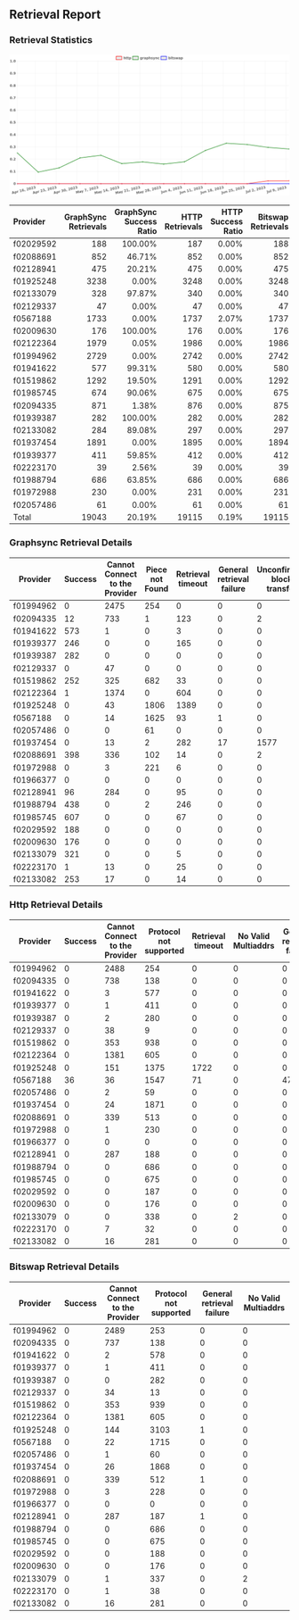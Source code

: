 ## Retrieval Report
### Retrieval Statistics
<img src="https://raw.githubusercontent.com/data-preservation-programs/filplus-checker-assets/main/filecoin-project/filecoin-plus-large-datasets/issues/1564/1689043973346.png"/>

| Provider  | GraphSync Retrievals | GraphSync Success Ratio | HTTP Retrievals | HTTP Success Ratio | Bitswap Retrievals | Bitswap Success Ratio |
| :-------- | -------------------: | ----------------------: | --------------: | -----------------: | -----------------: | --------------------: |
| f02029592 |                  188 |                 100.00% |             187 |              0.00% |                188 |                 0.00% |
| f02088691 |                  852 |                  46.71% |             852 |              0.00% |                852 |                 0.00% |
| f02128941 |                  475 |                  20.21% |             475 |              0.00% |                475 |                 0.00% |
| f01925248 |                 3238 |                   0.00% |            3248 |              0.00% |               3248 |                 0.00% |
| f02133079 |                  328 |                  97.87% |             340 |              0.00% |                340 |                 0.00% |
| f02129337 |                   47 |                   0.00% |              47 |              0.00% |                 47 |                 0.00% |
| f0567188  |                 1733 |                   0.00% |            1737 |              2.07% |               1737 |                 0.00% |
| f02009630 |                  176 |                 100.00% |             176 |              0.00% |                176 |                 0.00% |
| f02122364 |                 1979 |                   0.05% |            1986 |              0.00% |               1986 |                 0.00% |
| f01994962 |                 2729 |                   0.00% |            2742 |              0.00% |               2742 |                 0.00% |
| f01941622 |                  577 |                  99.31% |             580 |              0.00% |                580 |                 0.00% |
| f01519862 |                 1292 |                  19.50% |            1291 |              0.00% |               1292 |                 0.00% |
| f01985745 |                  674 |                  90.06% |             675 |              0.00% |                675 |                 0.00% |
| f02094335 |                  871 |                   1.38% |             876 |              0.00% |                875 |                 0.00% |
| f01939387 |                  282 |                 100.00% |             282 |              0.00% |                282 |                 0.00% |
| f02133082 |                  284 |                  89.08% |             297 |              0.00% |                297 |                 0.00% |
| f01937454 |                 1891 |                   0.00% |            1895 |              0.00% |               1894 |                 0.00% |
| f01939377 |                  411 |                  59.85% |             412 |              0.00% |                412 |                 0.00% |
| f02223170 |                   39 |                   2.56% |              39 |              0.00% |                 39 |                 0.00% |
| f01988794 |                  686 |                  63.85% |             686 |              0.00% |                686 |                 0.00% |
| f01972988 |                  230 |                   0.00% |             231 |              0.00% |                231 |                 0.00% |
| f02057486 |                   61 |                   0.00% |              61 |              0.00% |                 61 |                 0.00% |
| Total     |                19043 |                  20.19% |           19115 |              0.19% |              19115 |                 0.00% |

### Graphsync Retrieval Details
| Provider  | Success | Cannot Connect to the Provider | Piece not Found | Retrieval timeout | General retrieval failure | Unconfirmed block transfer | No Valid Multiaddrs |
| --------- | ------- | ------------------------------ | --------------- | ----------------- | ------------------------- | -------------------------- | ------------------- |
| f01994962 | 0       | 2475                           | 254             | 0                 | 0                         | 0                          | 0                   |
| f02094335 | 12      | 733                            | 1               | 123               | 0                         | 2                          | 0                   |
| f01941622 | 573     | 1                              | 0               | 3                 | 0                         | 0                          | 0                   |
| f01939377 | 246     | 0                              | 0               | 165               | 0                         | 0                          | 0                   |
| f01939387 | 282     | 0                              | 0               | 0                 | 0                         | 0                          | 0                   |
| f02129337 | 0       | 47                             | 0               | 0                 | 0                         | 0                          | 0                   |
| f01519862 | 252     | 325                            | 682             | 33                | 0                         | 0                          | 0                   |
| f02122364 | 1       | 1374                           | 0               | 604               | 0                         | 0                          | 0                   |
| f01925248 | 0       | 43                             | 1806            | 1389              | 0                         | 0                          | 0                   |
| f0567188  | 0       | 14                             | 1625            | 93                | 1                         | 0                          | 0                   |
| f02057486 | 0       | 0                              | 61              | 0                 | 0                         | 0                          | 0                   |
| f01937454 | 0       | 13                             | 2               | 282               | 17                        | 1577                       | 0                   |
| f02088691 | 398     | 336                            | 102             | 14                | 0                         | 2                          | 0                   |
| f01972988 | 0       | 3                              | 221             | 6                 | 0                         | 0                          | 0                   |
| f01966377 | 0       | 0                              | 0               | 0                 | 0                         | 0                          | 0                   |
| f02128941 | 96      | 284                            | 0               | 95                | 0                         | 0                          | 0                   |
| f01988794 | 438     | 0                              | 2               | 246               | 0                         | 0                          | 0                   |
| f01985745 | 607     | 0                              | 0               | 67                | 0                         | 0                          | 0                   |
| f02029592 | 188     | 0                              | 0               | 0                 | 0                         | 0                          | 0                   |
| f02009630 | 176     | 0                              | 0               | 0                 | 0                         | 0                          | 0                   |
| f02133079 | 321     | 0                              | 0               | 5                 | 0                         | 0                          | 2                   |
| f02223170 | 1       | 13                             | 0               | 25                | 0                         | 0                          | 0                   |
| f02133082 | 253     | 17                             | 0               | 14                | 0                         | 0                          | 0                   |

### Http Retrieval Details
| Provider  | Success | Cannot Connect to the Provider | Protocol not supported | Retrieval timeout | No Valid Multiaddrs | General retrieval failure |
| --------- | ------- | ------------------------------ | ---------------------- | ----------------- | ------------------- | ------------------------- |
| f01994962 | 0       | 2488                           | 254                    | 0                 | 0                   | 0                         |
| f02094335 | 0       | 738                            | 138                    | 0                 | 0                   | 0                         |
| f01941622 | 0       | 3                              | 577                    | 0                 | 0                   | 0                         |
| f01939377 | 0       | 1                              | 411                    | 0                 | 0                   | 0                         |
| f01939387 | 0       | 2                              | 280                    | 0                 | 0                   | 0                         |
| f02129337 | 0       | 38                             | 9                      | 0                 | 0                   | 0                         |
| f01519862 | 0       | 353                            | 938                    | 0                 | 0                   | 0                         |
| f02122364 | 0       | 1381                           | 605                    | 0                 | 0                   | 0                         |
| f01925248 | 0       | 151                            | 1375                   | 1722              | 0                   | 0                         |
| f0567188  | 36      | 36                             | 1547                   | 71                | 0                   | 47                        |
| f02057486 | 0       | 2                              | 59                     | 0                 | 0                   | 0                         |
| f01937454 | 0       | 24                             | 1871                   | 0                 | 0                   | 0                         |
| f02088691 | 0       | 339                            | 513                    | 0                 | 0                   | 0                         |
| f01972988 | 0       | 1                              | 230                    | 0                 | 0                   | 0                         |
| f01966377 | 0       | 0                              | 0                      | 0                 | 0                   | 0                         |
| f02128941 | 0       | 287                            | 188                    | 0                 | 0                   | 0                         |
| f01988794 | 0       | 0                              | 686                    | 0                 | 0                   | 0                         |
| f01985745 | 0       | 0                              | 675                    | 0                 | 0                   | 0                         |
| f02029592 | 0       | 0                              | 187                    | 0                 | 0                   | 0                         |
| f02009630 | 0       | 0                              | 176                    | 0                 | 0                   | 0                         |
| f02133079 | 0       | 0                              | 338                    | 0                 | 2                   | 0                         |
| f02223170 | 0       | 7                              | 32                     | 0                 | 0                   | 0                         |
| f02133082 | 0       | 16                             | 281                    | 0                 | 0                   | 0                         |

### Bitswap Retrieval Details
| Provider  | Success | Cannot Connect to the Provider | Protocol not supported | General retrieval failure | No Valid Multiaddrs |
| --------- | ------- | ------------------------------ | ---------------------- | ------------------------- | ------------------- |
| f01994962 | 0       | 2489                           | 253                    | 0                         | 0                   |
| f02094335 | 0       | 737                            | 138                    | 0                         | 0                   |
| f01941622 | 0       | 2                              | 578                    | 0                         | 0                   |
| f01939377 | 0       | 1                              | 411                    | 0                         | 0                   |
| f01939387 | 0       | 0                              | 282                    | 0                         | 0                   |
| f02129337 | 0       | 34                             | 13                     | 0                         | 0                   |
| f01519862 | 0       | 353                            | 939                    | 0                         | 0                   |
| f02122364 | 0       | 1381                           | 605                    | 0                         | 0                   |
| f01925248 | 0       | 144                            | 3103                   | 1                         | 0                   |
| f0567188  | 0       | 22                             | 1715                   | 0                         | 0                   |
| f02057486 | 0       | 1                              | 60                     | 0                         | 0                   |
| f01937454 | 0       | 26                             | 1868                   | 0                         | 0                   |
| f02088691 | 0       | 339                            | 512                    | 1                         | 0                   |
| f01972988 | 0       | 3                              | 228                    | 0                         | 0                   |
| f01966377 | 0       | 0                              | 0                      | 0                         | 0                   |
| f02128941 | 0       | 287                            | 187                    | 1                         | 0                   |
| f01988794 | 0       | 0                              | 686                    | 0                         | 0                   |
| f01985745 | 0       | 0                              | 675                    | 0                         | 0                   |
| f02029592 | 0       | 0                              | 188                    | 0                         | 0                   |
| f02009630 | 0       | 0                              | 176                    | 0                         | 0                   |
| f02133079 | 0       | 1                              | 337                    | 0                         | 2                   |
| f02223170 | 0       | 1                              | 38                     | 0                         | 0                   |
| f02133082 | 0       | 16                             | 281                    | 0                         | 0                   |
